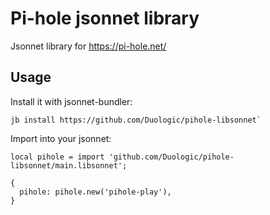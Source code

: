 # Pi-hole jsonnet library

Jsonnet library for https://pi-hole.net/

## Usage

Install it with jsonnet-bundler:

```console
jb install https://github.com/Duologic/pihole-libsonnet`
```

Import into your jsonnet:

```jsonnet
local pihole = import 'github.com/Duologic/pihole-libsonnet/main.libsonnet';

{
  pihole: pihole.new('pihole-play'),
}
```
